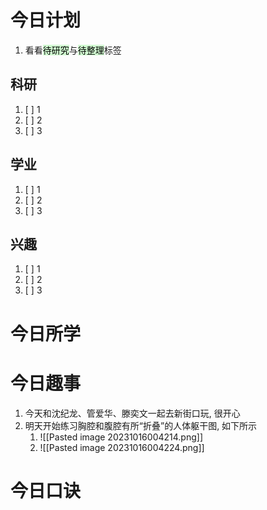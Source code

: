 # 今日计划

1. 看看<mark style="background: #BBFABBA6;">待研究</mark>与<mark style="background: #BBFABBA6;">待整理</mark>标签

## 科研

1. [ ] 1
2. [ ] 2
3. [ ] 3 

## 学业

1. [ ] 1
2. [ ] 2
3. [ ] 3 

## 兴趣

1. [ ] 1
2. [ ] 2
3. [ ] 3 

# 今日所学


# 今日趣事

1. 今天和沈纪龙、管爱华、滕奕文一起去新街口玩, 很开心
2. 明天开始练习胸腔和腹腔有所“折叠”的人体躯干图, 如下所示
	1. ![[Pasted image 20231016004214.png]]
	2. ![[Pasted image 20231016004224.png]]

# 今日口诀